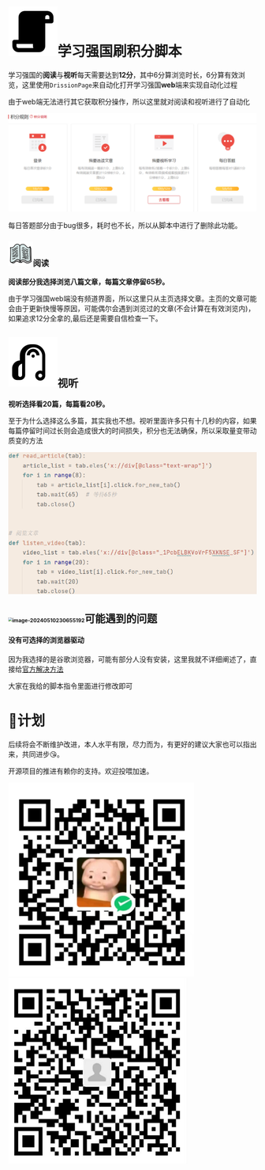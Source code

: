 # ![image](../picture/image-20240510230839336.png)学习强国刷积分脚本

学习强国的**阅读**与**视听**每天需要达到**12分**，其中6分算浏览时长，6分算有效浏览，这里使用`DrissionPage`来自动化打开学习强国**web**端来实现自动化过程



由于web端无法进行其它获取积分操作，所以这里就对阅读和视听进行了自动化

![image-20240510224718873](../picture/image-20240510224718873.png)

每日答题部分由于bug很多，耗时也不长，所以从脚本中进行了删除此功能。





### <img src="../picture/image-20240510230815769.png" alt="image" style="zoom:50%;" />阅读

**阅读部分我选择浏览八篇文章，每篇文章停留65秒。**

由于学习强国web端没有频道界面，所以这里只从主页选择文章。主页的文章可能会由于更新快慢等原因，可能偶尔会遇到浏览过的文章(不会计算在有效浏览内)，如果追求12分全拿的,最后还是需要自信检查一下。



## ![image](../picture/image-20240510230748326.png)**视听**

**视听选择看20篇，每篇看20秒。**

至于为什么选择这么多篇，其实我也不想。视听里面许多只有十几秒的内容，如果每篇停留时间过长则会造成很大的时间损失，积分也无法确保，所以采取量变带动质变的方法

![image-20240510225027238](../picture/image-20240510225027238.png)



## <img src="C:\Users\Dai\AppData\Roaming\Typora\typora-user-images\image-20240510230655192.png" alt="image-20240510230655192" style="zoom:50%;" />可能遇到的问题

#### 没有可选择的浏览器驱动

因为我选择的是谷歌浏览器，可能有部分人没有安装，这里我就不详细阐述了，直接给[官方解决方法](https://www.drissionpage.cn/get_start/before_start)

大家在我给的脚本指令里面进行修改即可



# 📆计划

后续将会不断维护改进，本人水平有限，尽力而为，有更好的建议大家也可以指出来，共同进步😘。

开源项目的推进有赖你的支持。欢迎投喂加速。

<img src="../picture/faf375bdf48026cfbfdb1f809571bb3.jpg" alt="faf375bdf48026cfbfdb1f809571bb3" style="zoom:60%;" /><img src="../picture/fe19f4534f33308a3bf65f18a743356.jpg" alt="fe19f4534f33308a3bf65f18a743356" style="zoom:52%;" />
